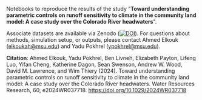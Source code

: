 Notebooks to reproduce the results of the study "**Toward understanding parametric controls on runoff sensitivity to climate in the community land model: A case study over the Colorado River headwaters**".

Associate datasets are available via Zenodo ([![DOI](https://zenodo.org/badge/DOI/10.5281/zenodo.14983464.svg)](https://doi.org/10.5281/zenodo.14983464)). For questions about methods, simulation setup, or outputs, please contact Ahmed Elkouk (elkoukah@msu.edu) and Yadu Pokhrel (ypokhrel@msu.edu).

**Citation**: Ahmed Elkouk, Yadu Pokhrel, Ben Livneh, Elizabeth Payton, Lifeng Luo, Yifan Cheng, Katherine Dagon, Sean Swenson, Andrew W. Wood, David M. Lawrence, and Wim Thiery (2024). Toward understanding parametric controls on runoff sensitivity to climate in the community land model: A case study over the Colorado River headwaters. Water Resources Research, 60, e2024WR037718. https://doi.org/10.1029/2024WR037718
